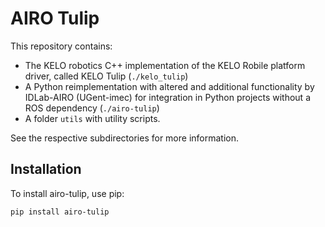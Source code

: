 # AIRO Tulip

This repository contains:

- The KELO robotics C++ implementation of the KELO Robile platform driver, called KELO Tulip (`./kelo_tulip`)
- A Python reimplementation with altered and additional functionality by IDLab-AIRO (UGent-imec) for integration in Python projects without a ROS dependency (`./airo-tulip`)
- A folder `utils` with utility scripts.

See the respective subdirectories for more information.

## Installation

To install airo-tulip, use pip:

```
pip install airo-tulip
```
